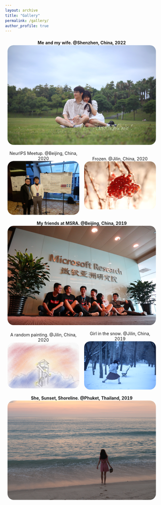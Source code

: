 ```yaml
---
layout: archive
title: "Gallery"
permalink: /gallery/
author_profile: true
---
```


<table style="width:100%;border:0px;border-spacing:0px;border-collapse:separate;margin-right:0;margin-left:0;font-size:1.0em;">
  <tr>
    <th colspan="2" style="padding:8px;width:100%;vertical-align:middle;horizontal-align:middle;border:none;">
    <center>Me and my wife. @Shenzhen, China, 2022</center>
      <a href="/images/Shenzhen.jpg">
      <img src='/images/Shenzhen.jpg' style="border-radius:20px;">
      </a>
    </th>
  </tr>
  <tr>
    <td style="padding:8px;width:50%;vertical-align:middle;horizontal-align:middle;border:none;">
    <center>NeurIPS Meetup. @Beijing, China, 2020</center>
      <a href="/images/neurips-2020-meetup.jpg">
      <img src='/images/neurips-2020-meetup.jpg' style="border-radius:20px;">
      </a>
    </td>
    <td style="padding:8px;width:50%;vertical-align:middle;horizontal-align:middle;border:none;">
    <center>Frozen. @Jilin, China, 2020</center>
      <a href="/images/IMG_0075.JPG">
      <img src='/images/IMG_0075.JPG' style="border-radius:20px;">
      </a>
    </td>
  </tr>
  <tr>
    <th colspan="2" style="padding:8px;width:100%;vertical-align:middle;horizontal-align:middle;border:none;">
    <center>My friends at MSRA. @Beijing, China, 2019</center>
      <a href="/images/msra-leeks.jpg">
      <img src='/images/msra-leeks.jpg' style="border-radius:20px;">
      </a>
    </th>
  </tr>
  <tr>
    <td style="padding:8px;width:50%;vertical-align:middle;horizontal-align:middle;border:none;">
    <center>A random painting. @Jilin, China, 2020</center>
      <a href="/images/random-painting.jpg">
      <img src='/images/random-painting.jpg' style="border-radius:20px;">
      </a>
    </td>
    <td style="padding:8px;width:50%;vertical-align:middle;horizontal-align:middle;border:none;">
    <center>Girl in the snow. @Jilin, China, 2019</center>
      <a href="/images/IMG_0021.JPG">
      <img src='/images/IMG_0021.JPG' style="border-radius:20px;">
      </a>
    </td>
  </tr>  
  <tr>
    <th colspan="2" style="padding:8px;width:100%;vertical-align:middle;horizontal-align:middle;border:none;">
    <center>She, Sunset, Shoreline. @Phuket, Thailand, 2019</center>
      <a href="/images/IMG_0145.JPG">
      <img src='/images/IMG_0145.JPG' style="border-radius:20px;">
      </a>
    </th>
  </tr>
</table>


<!-- <center>Me and my fiancee. @Handan, China, 2020</center>

[![me](/images/me-and-fiancee.jpg)](/images/me-and-fiancee.jpg) -->

<!-- <center>NeurIPS Meetup. @Beijing, China, 2020</center>

[![me](/images/neurips-2020-meetup.jpg)](/images/neurips-2020-meetup.jpg) -->

<!-- <center>Frozen. @Jilin, China, 2020</center>

[![me](/images/IMG_0075.jpg)](/images/IMG_0075.jpg) -->

<!-- <center>A random painting. @Jilin, China, 2020</center> -->

<!-- [![me](/images/random-painting.jpg)](/images/random-painting.jpg) -->

<!-- <center>My friends at MSRA. @Beijing, China, 2019</center>

[![me](/images/msra-leeks.jpg)](/images/msra-leeks.jpg) -->

<!-- <center>She's in the snow. @Jilin, China, 2019</center>

[![me](/images/IMG_0021.jpg)](/images/IMG_0021.jpg) -->
<!-- [![me](/images/IMG_0080.jpg)](/images/IMG_0080.jpg) -->

<!-- <center>Island. @Phuket, Thailand, 2019</center>

[![me](/images/IMG_0145.jpg)](/images/IMG_0145.jpg) -->
<!-- [![me](/images/IMG_0364.jpg)](/images/IMG_0364.jpg) -->
<!-- [![me](/images/IMG_0511.jpg)](/images/IMG_0511.jpg) -->
